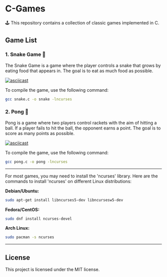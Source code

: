 # C-Games

🕹 This repository contains a collection of classic games implemented in C.

## Game List

### 1. Snake Game 🐍

The Snake Game is a game where the player controls a snake that grows by eating food that appears in. The goal is to eat as much food as possible.

[![asciicast](https://asciinema.org/a/eOzppKRyROpcfo63ar1kkEu0b.svg)](https://asciinema.org/a/eOzppKRyROpcfo63ar1kkEu0b)

To compile the game, use the following command:
```bash
gcc snake.c -o snake -lncurses
```

### 2. Pong 🏓

Pong is a game where two players control rackets with the aim of hitting a ball. If a player fails to hit the ball, the opponent earns a point. The goal is to score as many points as possible.

[![asciicast](https://asciinema.org/a/NC9jqDnfAw7kI2IOfpX7KiR86.svg)](https://asciinema.org/a/NC9jqDnfAw7kI2IOfpX7KiR86)

To compile the game, use the following command:
```bash
gcc pong.c -o pong -lncurses
```

---
For most games, you may need to install the 'ncurses' library. 
Here are the commands to install 'ncurses' on different Linux distributions: 

**Debian/Ubuntu:** 
```bash 
sudo apt-get install libncurses5-dev libncursesw5-dev
```
**Fedora/CentOS:** 
 ```bash 
sudo dnf install ncurses-devel
```
**Arch Linux:** 
 ```bash 
 sudo pacman -s ncurses
```

---
## License 
This project is licensed under the MIT license.
